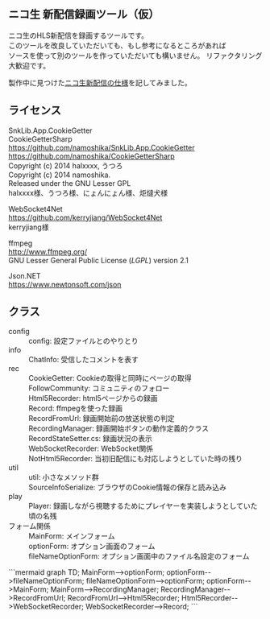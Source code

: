 
## ニコ生 新配信録画ツール（仮）

ニコ生のHLS新配信を録画するツールです。  
このツールを改良していただいても、もし参考になるところがあれば  
ソースを使って別のツールを作っていただいても構いません。
リファクタリング大歓迎です。

製作中に見つけた[ニコ生新配信の仕様](siyou.md)を記してみました。

## ライセンス
SnkLib.App.CookieGetter  
CookieGetterSharp  
<https://github.com/namoshika/SnkLib.App.CookieGetter>  
<https://github.com/namoshika/CookieGetterSharp>  
Copyright (c) 2014 halxxxx, うつろ  
Copyright (c) 2014 namoshika.    
Released under the GNU Lesser GPL  
halxxxx様、うつろ様、にょんにょん様、炬燵犬様  

WebSocket4Net  
<https://github.com/kerryjiang/WebSocket4Net>  
kerryjiang様  

ffmpeg  
<http://www.ffmpeg.org/>  
GNU Lesser General Public License (_LGPL_) version 2.1  

Json.NET  
<https://www.newtonsoft.com/json>  

## クラス
<dl>
  <dt>config</dt>
  <dd>config: 設定ファイルとのやりとり</dd>
  <dt>info</dt>
  <dd>ChatInfo: 受信したコメントを表す</dd>
  <dt>rec</dt>
  <dd>CookieGetter: Cookieの取得と同時にページの取得</dd>
  <dd>FollowCommunity: コミュニティのフォロー</dd>
  <dd>Html5Recorder: html5ページからの録画</dd>
  <dd>Record: ffmpegを使った録画</dd>
  <dd>RecordFromUrl: 録画開始前の放送状態の判定</dd>
  <dd>RecordingManager: 録画開始ボタンの動作定義的クラス</dd>
  <dd>RecordStateSetter.cs: 録画状況の表示</dd>
  <dd>WebSocketRecorder: WebSocket関係</dd>
  <dd>NotHtml5Recorder: 当初旧配信にも対応しようとしていた時の残り</dd>
  <dt>util</dt>
  <dd>util: 小さなメソッド群</dd>
  <dd>SourceInfoSerialize: ブラウザのCookie情報の保存と読み込み</dd>
  <dt>play</dt>
  <dd>Player: 録画しながら視聴するためにプレイヤーを実装しようとしていた頃の名残</dd>
  <dt>フォーム関係</dt>
  <dd>MainForm: メインフォーム</dd>
  <dd>optionForm: オプション画面のフォーム</dd>
  <dd>fileNameOptionForm: オプション画面中のファイル名設定のフォーム</dd>
</dl>
```mermaid
graph TD;
 MainForm-->optionForm;
 optionForm-->fileNameOptionForm;
 fileNameOptionForm-->optionForm;
 optionForm-->MainForm;
 MainForm-->RecordingManager;
 RecordingManager-->RecordFromUrl;
 RecordFromUrl-->Html5Recorder;
 Html5Recorder-->WebSocketRecorder;
 WebSocketRecorder-->Record;
```


